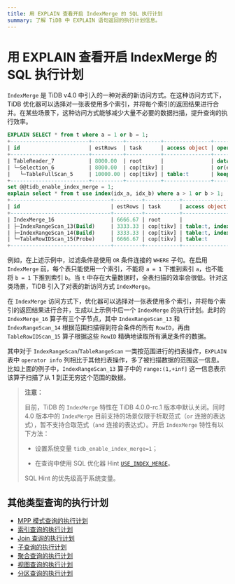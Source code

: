 ```yaml
---
title: 用 EXPLAIN 查看开启 IndexMerge 的 SQL 执行计划
summary: 了解 TiDB 中 EXPLAIN 语句返回的执行计划信息。
---
```


# 用 EXPLAIN 查看开启 IndexMerge 的 SQL 执行计划

`IndexMerge` 是 TiDB v4.0 中引入的一种对表的新访问方式。在这种访问方式下，TiDB 优化器可以选择对一张表使用多个索引，并将每个索引的返回结果进行合并。在某些场景下，这种访问方式能够减少大量不必要的数据扫描，提升查询的执行效率。

```sql
EXPLAIN SELECT * from t where a = 1 or b = 1;
+-------------------------+----------+-----------+---------------+--------------------------------------+
| id                      | estRows  | task      | access object | operator info                        |
+-------------------------+----------+-----------+---------------+--------------------------------------+
| TableReader_7           | 8000.00  | root      |               | data:Selection_6                     |
| └─Selection_6           | 8000.00  | cop[tikv] |               | or(eq(test.t.a, 1), eq(test.t.b, 1)) |
|   └─TableFullScan_5     | 10000.00 | cop[tikv] | table:t       | keep order:false, stats:pseudo       |
+-------------------------+----------+-----------+---------------+--------------------------------------+
set @@tidb_enable_index_merge = 1;
explain select * from t use index(idx_a, idx_b) where a > 1 or b > 1;
+--------------------------------+---------+-----------+-------------------------+------------------------------------------------+
| id                             | estRows | task      | access object           | operator info                                  |
+--------------------------------+---------+-----------+-------------------------+------------------------------------------------+
| IndexMerge_16                  | 6666.67 | root      |                         |                                                |
| ├─IndexRangeScan_13(Build)     | 3333.33 | cop[tikv] | table:t, index:idx_a(a) | range:(1,+inf], keep order:false, stats:pseudo |
| ├─IndexRangeScan_14(Build)     | 3333.33 | cop[tikv] | table:t, index:idx_b(b) | range:(1,+inf], keep order:false, stats:pseudo |
| └─TableRowIDScan_15(Probe)     | 6666.67 | cop[tikv] | table:t                 | keep order:false, stats:pseudo                 |
+--------------------------------+---------+-----------+-------------------------+------------------------------------------------+
```

例如，在上述示例中，过滤条件是使用 `OR` 条件连接的 `WHERE` 子句。在启用 `IndexMerge` 前，每个表只能使用一个索引，不能将 `a = 1` 下推到索引 `a`，也不能将 `b = 1` 下推到索引 `b`。当 `t` 中存在大量数据时，全表扫描的效率会很低。针对这类场景，TiDB 引入了对表的新访问方式 `IndexMerge`。

在 `IndexMerge` 访问方式下，优化器可以选择对一张表使用多个索引，并将每个索引的返回结果进行合并，生成以上示例中后一个 `IndexMerge` 的执行计划。此时的 `IndexMerge_16` 算子有三个子节点，其中 `IndexRangeScan_13` 和 `IndexRangeScan_14` 根据范围扫描得到符合条件的所有 `RowID`，再由 `TableRowIDScan_15` 算子根据这些 `RowID` 精确地读取所有满足条件的数据。

其中对于 `IndexRangeScan`/`TableRangeScan` 一类按范围进行的扫表操作，`EXPLAIN` 表中 `operator info` 列相比于其他扫表操作，多了被扫描数据的范围这一信息。比如上面的例子中，`IndexRangeScan_13` 算子中的 `range:(1,+inf]` 这一信息表示该算子扫描了从 1 到正无穷这个范围的数据。

> **注意：**
>
> 目前，TiDB 的 `IndexMerge` 特性在 TiDB 4.0.0-rc.1 版本中默认关闭。同时 4.0 版本中的 `IndexMerge` 目前支持的场景仅限于析取范式（`or` 连接的表达式），暂不支持合取范式（`and` 连接的表达式）。开启 `IndexMerge` 特性有以下方法：
>
> - 设置系统变量 `tidb_enable_index_merge=1`；
>
> - 在查询中使用 SQL 优化器 Hint [`USE_INDEX_MERGE`](/optimizer-hints.md#use_index_merget1_name-idx1_name--idx2_name-)。
>
> SQL Hint 的优先级高于系统变量。

## 其他类型查询的执行计划

+ [MPP 模式查询的执行计划](/explain-mpp.md)
+ [索引查询的执行计划](/explain-indexes.md)
+ [Join 查询的执行计划](/explain-joins.md)
+ [子查询的执行计划](/explain-subqueries.md)
+ [聚合查询的执行计划](/explain-aggregation.md)
+ [视图查询的执行计划](/explain-views.md)
+ [分区查询的执行计划](/explain-partitions.md)
